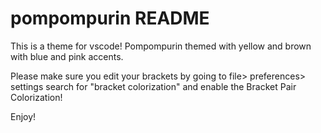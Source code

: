 # pompompurin README

This is a theme for vscode! Pompompurin themed with yellow and brown with blue and pink accents.

Please make sure you edit your brackets by going to file> preferences> settings search for "bracket colorization" and enable the Bracket Pair Colorization!

Enjoy!

